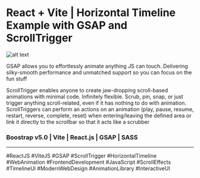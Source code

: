# React + Vite | Horizontal Timeline Example with GSAP and ScrollTrigger

![alt text](public/HorizontalTimelineExamplewithGSAPandScrollTrigger.gif)

GSAP allows you to effortlessly animate anything JS can touch.
Delivering silky-smooth performance and unmatched support so you can
focus on the fun stuff

ScrollTrigger enables anyone to create jaw-dropping scroll-based animations with minimal code. Infinitely flexible. Scrub, pin, snap, or just trigger anything scroll-related, even if it has nothing to do with animation. ScrollTriggers can perform an actions on an animation (play, pause, resume, restart, reverse, complete, reset) when entering/leaving the defined area or link it directly to the scrollbar so that it acts like a scrubber

### Boostrap v5.0 | Vite | React.js | GSAP | SASS

---

#ReactJS
#ViteJS
#GSAP
#ScrollTrigger
#HorizontalTimeline
#WebAnimation
#FrontendDevelopment
#JavaScript
#ScrollEffects
#TimelineUI
#ModernWebDesign
#AnimationLibrary
#InteractiveUI
